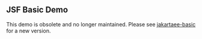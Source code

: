 JSF Basic Demo
--------------

This demo is obsolete and no longer maintained. Please see [jakartaee-basic](https://github.com/DIFS-Teaching/jakartaee-basic) for a new version.